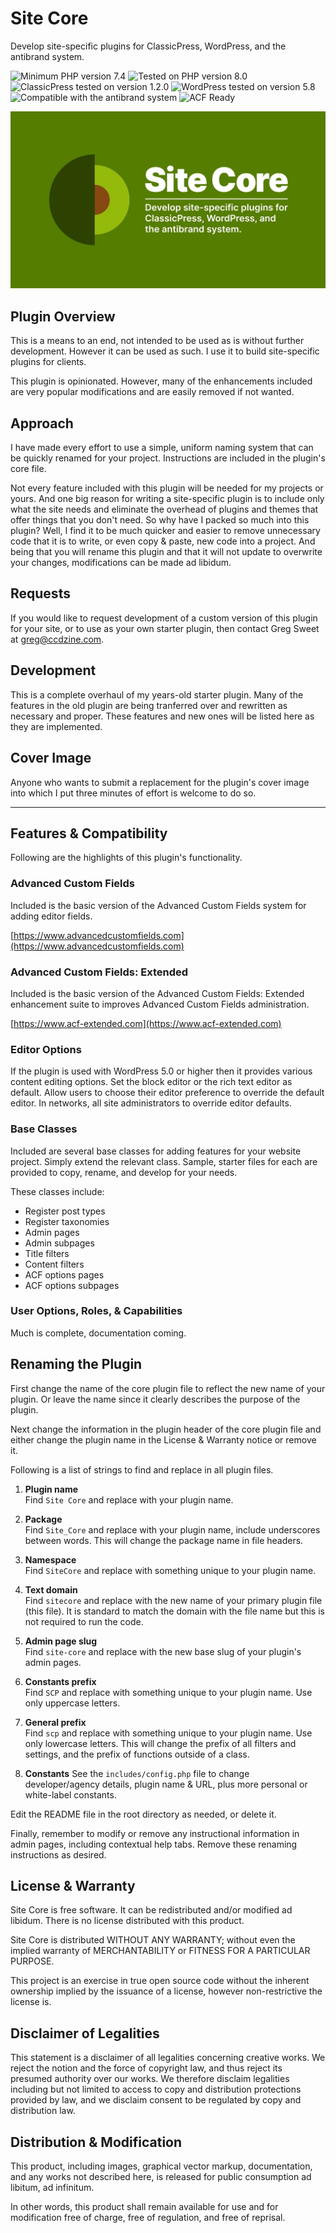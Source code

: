# Site Core

Develop site-specific plugins for ClassicPress, WordPress, and the antibrand system.

![Minimum PHP version 7.4](https://img.shields.io/badge/PHP_minimum-7.4-8892bf.svg?style=flat-square)
![Tested on PHP version 8.0](https://img.shields.io/badge/PHP_tested-8.0-8892bf.svg?style=flat-square)
![ClassicPress tested on version 1.2.0](https://img.shields.io/badge/ClassicPress_tested-1.2.0-03768e.svg?style=flat-square)
![WordPress tested on version 5.8](https://img.shields.io/badge/WordPress_tested-5.8-2271b1.svg?style=flat-square)
![Compatible with the antibrand system](https://img.shields.io/badge/antibrand-Ready-ffe000.svg?style=flat-square)
![ACF Ready](https://img.shields.io/badge/ACF-Ready-00d3ae.svg?style=flat-square)

![Site Core Plugin Cover Image](https://github.com/ControlledChaos/sitecore/raw/main/cover.jpg)

## Plugin Overview

This is a means to an end, not intended to be used as is without further development. However it can be used as such. I use it to build site-specific plugins for clients.

This plugin is opinionated. However, many of the enhancements included are very popular modifications and are easily removed if not wanted.

## Approach

I have made every effort to use a simple, uniform naming system that can be quickly renamed for your project. Instructions are included in the plugin's core file.

Not every feature included with this plugin will be needed for my projects or yours. And one big reason for writing a site-specific plugin is to include only what the site needs and eliminate the overhead of plugins and themes that offer things that you don't need. So why have I packed so much into this plugin? Well, I find it to be much quicker and easier to remove unnecessary code that it is to write, or even copy & paste, new code into a project. And being that you will rename this plugin and that it will not update to overwrite your changes, modifications can be made ad libidum.

## Requests

If you would like to request development of a custom version of this plugin for your site, or to use as your own starter plugin, then contact Greg Sweet at [greg@ccdzine.com](mailto:greg@ccdzine.com).

## Development

This is a complete overhaul of my years-old starter plugin. Many of the features in the old plugin are being tranferred over and rewritten as necessary and proper. These features and new ones will be listed here as they are implemented.

## Cover Image

Anyone who wants to submit a replacement for the plugin's cover image into which I put three minutes of effort is welcome to do so.

---

## Features & Compatibility

Following are the highlights of this plugin's functionality.

### Advanced Custom Fields

Included is the basic version of the Advanced Custom Fields system for adding editor fields.

[https://www.advancedcustomfields.com](https://www.advancedcustomfields.com)

### Advanced Custom Fields: Extended

Included is the basic version of the Advanced Custom Fields: Extended enhancement suite to improves Advanced Custom Fields administration.

[https://www.acf-extended.com](https://www.acf-extended.com)

### Editor Options

If the plugin is used with WordPress 5.0 or higher then it provides various content editing options. Set the block editor or the rich text editor as default. Allow users to choose their editor preference to override the default editor. In networks, all site administrators to override editor defaults.

### Base Classes

Included are several base classes for adding features for your website project. Simply extend the relevant class. Sample, starter files for each are provided to copy, rename, and develop for your needs.

These classes include:

* Register post types
* Register taxonomies
* Admin pages
* Admin subpages
* Title filters
* Content filters
* ACF options pages
* ACF options subpages

### User Options, Roles, & Capabilities

Much is complete, documentation coming.

## Renaming the Plugin

First change the name of the core plugin file to reflect the new name of your plugin. Or leave the name since it clearly describes the purpose of the plugin.

Next change the information in the plugin header of the core plugin file and either change the plugin name in the License & Warranty notice or remove it.

Following is a list of strings to find and replace in all plugin files.

1. **Plugin name**  
   Find `Site Core` and replace with your plugin name.

2. **Package**  
   Find `Site_Core` and replace with your plugin name, include underscores between words. This will change the package name
   in file headers.

3. **Namespace**  
   Find `SiteCore` and replace with something unique to your plugin name.

4. **Text domain**  
   Find `sitecore` and replace with the new name of your primary plugin file (this file). It is standard to match the domain with the file name but this is not required to run the code.

5. **Admin page slug**  
   Find `site-core` and replace with the new base slug of your plugin's admin pages.

6. **Constants prefix**  
   Find `SCP` and replace with something unique to your plugin name. Use only uppercase letters.

7. **General prefix**  
   Find `scp` and replace with something unique to your plugin name. Use only lowercase letters. This will change the prefix of all filters and settings, and the prefix of functions outside of a class.

8. **Constants**
   See the `includes/config.php` file to change developer/agency details, plugin name & URL, plus more personal or white-label constants.

Edit the README file in the root directory as needed, or delete it.

Finally, remember to modify or remove any instructional information in admin pages, including contextual help tabs. Remove these renaming instructions as desired.

## License & Warranty

Site Core is free software. It can be redistributed and/or modified ad libidum. There is no license distributed with this product.

Site Core is distributed WITHOUT ANY WARRANTY; without even the implied warranty of MERCHANTABILITY or FITNESS FOR A PARTICULAR PURPOSE.

This project is an exercise in true open source code without the inherent ownership implied by the issuance of a license, however non-restrictive the license is.

## Disclaimer of Legalities

This statement is a disclaimer of all legalities concerning creative works. We reject the notion and the force of copyright law, and thus reject its presumed authority over our works. We therefore disclaim legalities including but not limited to access to copy and distribution protections provided by law, and we disclaim consent to be regulated by copy and distribution law.

## Distribution & Modification

This product, including images, graphical vector markup, documentation, and any works not described here, is released for public consumption ad libitum, ad infinitum.

In other words, this product shall remain available for use and for modification free of charge, free of regulation, and free of reprisal.
